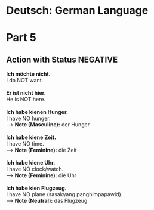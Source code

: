 # Deutsch: German Language
# Part 5
## Action with Status NEGATIVE
<b>Ich möchte nicht.</b><br/>
I do NOT want.<br/>
<br/>
<b>Er ist nicht hier.</b><br/>
He is NOT here.<br/>
<br/>
<b>Ich habe kienen Hunger.</b><br/>
I have NO hunger.<br/>
--> <b>Note (Masculine):</b> der Hunger<br/>
<br/>
<b>Ich habe kiene Zeit.</b><br/>
I have NO time.<br/>
--> <b>Note (Feminine):</b> die Zeit<br/>
<br/>
<b>Ich habe kiene Uhr.</b><br/>
I have NO clock/watch.<br/>
--> <b>Note (Feminine):</b> die Uhr<br/>
<br/>
<b>Ich habe kien Flugzeug.</b><br/>
I have NO plane (sasakyang panghimpapawid).<br/>
--> <b>Note (Neutral):</b> das Flugzeug<br/>
<br/>
